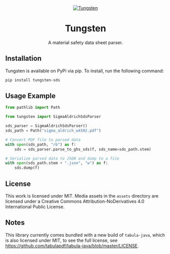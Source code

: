 <div align="center">
    <a align="center" href="https://pypi.org/project/tungsten-sds/">
        <img src="https://raw.githubusercontent.com/Den4200/tungsten/main/assets/tungsten-wide-dark-bg-pad.png" align="center" alt="Tungsten" />
    </a>
    <h1 align="center">Tungsten</h1>
    <p align="center">A material safety data sheet parser.</p>
</div>

## Installation

Tungsten is available on PyPi via pip. To install, run the following command:

```sh
pip install tungsten-sds
```

## Usage Example

```python
from pathlib import Path

from tungsten import SigmaAldrichSdsParser

sds_parser = SigmaAldrichSdsParser()
sds_path = Path("sigma_aldrich_w4502.pdf")

# Convert PDF file to parsed data
with open(sds_path, "rb") as f:
    sds = sds_parser.parse_to_ghs_sds(f, sds_name=sds_path.stem)

# Serialize parsed data to JSON and dump to a file
with open(sds_path.stem + ".json", "w") as f:
    sds.dump(f)
```

## License

This work is licensed under MIT. Media assets in the `assets` directory are licensed under a
Creative Commons Attribution-NoDerivatives 4.0 International Public License.

## Notes

This library currently comes bundled with a new build of `tabula-java`, which is also licensed
under MIT, to see the full license, see https://github.com/tabulapdf/tabula-java/blob/master/LICENSE.
